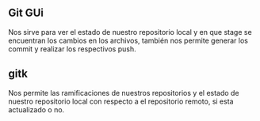 ## Git GUi 
Nos sirve para ver el estado de nuestro repositorio local y en que stage se encuentran los cambios en los archivos, también nos permite generar los commit y realizar los respectivos push.
## gitk
Nos permite las ramificaciones de nuestros repositorios y el estado de nuestro repositorio local con respecto a el repositorio remoto, si esta actualizado o no.

